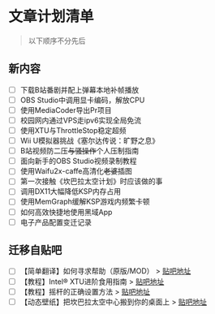 # 文章计划清单
> 以下顺序不分先后

## 新内容
- [ ] 下载B站番剧并配上弹幕本地补帧播放
- [ ] OBS Studio中调用显卡编码，解放CPU
- [ ] 使用MediaCoder导出Pr项目
- [ ] 校园网内通过VPS走ipv6实现全局免流
- [ ] 使用XTU与ThrottleStop稳定超频
- [ ] Wii U模拟器挑战《塞尔达传说：旷野之息》
- [ ] B站视频防二压~~与骚操作~~个人压制指南
- [ ] 面向新手的OBS Studio视频录制教程
- [ ] 使用Waifu2x-caffe高清化~~老婆~~插图
- [ ] 第一次接触《坎巴拉太空计划》时应该做的事
- [ ] 调用DX11大幅降低KSP内存占用
- [ ] 使用MemGraph缓解KSP游戏内频繁卡顿
- [ ] 如何高效快捷地使用黑域App
- [ ] 电子产品配置变迁记录

## 迁移自贴吧
- [ ] 【简单翻译】如何寻求帮助（原版/MOD） > [贴吧地址](https://tieba.baidu.com/p/4956619109)
- [ ] 【教程】Intel® XTU进阶食用指南 > [贴吧地址](http://tieba.baidu.com/p/4622703063)
- [ ] 【教程】摇杆的正确设置方法 > [贴吧地址](https://tieba.baidu.com/p/4131958412)
- [ ] 【动态壁纸】把坎巴拉太空中心搬到你的桌面上 > [贴吧地址](https://tieba.baidu.com/p/5150967624)
